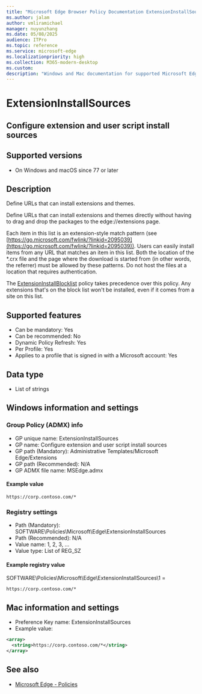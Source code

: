 ```yaml
---
title: "Microsoft Edge Browser Policy Documentation ExtensionInstallSources"
ms.author: jalam
author: vmliramichael
manager: nuyunzhang
ms.date: 05/08/2025
audience: ITPro
ms.topic: reference
ms.service: microsoft-edge
ms.localizationpriority: high
ms.collection: M365-modern-desktop
ms.custom:
description: "Windows and Mac documentation for supported Microsoft Edge Browser policy: Configure extension and user script install sources"
---
```


<!--THIS FILE IS AUTOMATICALLY GENERATED. MANUAL CHANGES WILL BE OVERWRITTEN.-->
<!--Please contact the Microsoft Edge Manageability team with any questions.-->

# ExtensionInstallSources

## Configure extension and user script install sources


## Supported versions

- On Windows and macOS since 77 or later

## Description

Define URLs that can install extensions and themes.

Define URLs that can install extensions and themes directly without having to drag and drop the packages to the edge://extensions page.

Each item in this list is an extension-style match pattern (see [https://go.microsoft.com/fwlink/?linkid=2095039](https://go.microsoft.com/fwlink/?linkid=2095039)). Users can easily install items from any URL that matches an item in this list. Both the location of the *.crx file and the page where the download is started from (in other words, the referrer) must be allowed by these patterns. Do not host the files at a location that requires authentication.

The [ExtensionInstallBlocklist](ExtensionInstallBlocklist.md) policy takes precedence over this policy. Any extensions that's on the block list won't be installed, even if it comes from a site on this list.

## Supported features

- Can be mandatory: Yes
- Can be recommended: No
- Dynamic Policy Refresh: Yes
- Per Profile: Yes
- Applies to a profile that is signed in with a Microsoft account: Yes

## Data type

- List of strings

## Windows information and settings

### Group Policy (ADMX) info

- GP unique name: ExtensionInstallSources
- GP name: Configure extension and user script install sources
- GP path (Mandatory): Administrative Templates/Microsoft Edge/Extensions
- GP path (Recommended): N/A
- GP ADMX file name: MSEdge.admx

#### Example value

```
https://corp.contoso.com/*
```

### Registry settings

- Path (Mandatory): SOFTWARE\Policies\Microsoft\Edge\ExtensionInstallSources
- Path (Recommended): N/A
- Value name: 1, 2, 3, ...
- Value type: List of REG_SZ

#### Example registry value

SOFTWARE\Policies\Microsoft\Edge\ExtensionInstallSources\1 =
```
https://corp.contoso.com/*
```




## Mac information and settings

- Preference Key name: ExtensionInstallSources
- Example value:

```xml
<array>
  <string>https://corp.contoso.com/*</string>
</array>
```

## See also
- [Microsoft Edge - Policies](../microsoft-edge-policies.md)
